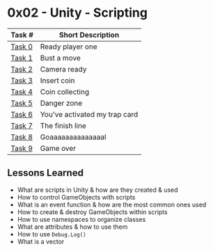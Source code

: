 # 0x02 - Unity - Scripting
Task # | Short Description
-------|------------
[Task 0](Assets/Materials/player.mat) | Ready player one
[Task 1](Assets/Scripts/PlayerController.cs) | Bust a move
[Task 2](Assets/Scripts/CameraController.cs) | Camera ready
[Task 3](Assets/Prefabs/Coin.prefab) | Insert coin
[Task 4](Assets/Scripts/Rotator.cs) | Coin collecting
[Task 5](Assets/Prefabs/Trap.prefab) | Danger zone
[Task 6](Assets/maze.unity) | You've activated my trap card
[Task 7](Assets/Materials/goal.mat) | The finish line
[Task 8](Assets/maze.unity) | Goaaaaaaaaaaaaaal
[Task 9](Assets/Scripts/PlayerController.cs) | Game over

 ## Lessons Learned
* What are scripts in Unity & how are they created & used
* How to control GameObjects with scripts
* What is an event function & how are the most common ones used
* How to create & destroy GameObjects within scripts
* How to use namespaces to organize classes
* What are attributes & how to use them
* How to use `Debug.Log()`
* What is a vector
